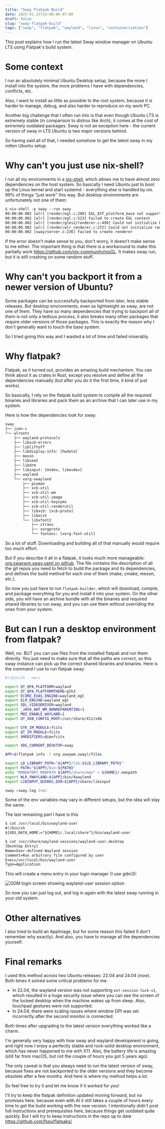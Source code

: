 ```yaml
---
title: "Sway Flatpak Build"
date: 2025-01-25T14:00:00-07:00
draft: false
slug: "sway-flatpak-build"
tags: ["sway", "flatpak", "wayland", "linux", "containerization"]
---
```


This post explains how I run the latest Sway window manager on Ubuntu LTS using Flatpak's build system.

# Some context

I run an absolutely minimal Ubuntu Desktop setup, because the more I install into the system, the more problems I have with dependencies, conflicts, etc.

Also, I want to install as little as possible to the root system, because it is harder to manage, debug, and also harder to reproduce on my work PC.

Another big challenge that I often run into is that even though Ubuntu LTS is extremely stable (in comparison to distros like Arch), it comes at the cost of extremely outdated packages. Sway is not an exception here - the current version of sway in LTS Ubuntu is two major versions behind.

So having said all of that, I needed somehow to get the latest sway in my rotten Ubuntu setup.

# Why can't you just use nix-shell?

I run all my environments in a [nix-shell](https://nixos.wiki/wiki/Development_environment_with_nix-shell), which allows me to have almost zero dependencies on the host system. So basically I need Ubuntu just to boot up the Linux kernel and start systemd - everything else is handled by nix. 99% of things "just work" this way. But desktop environments are unfortunately not one of them:

```txt
$ nix-shell -p sway --run sway
00:00:00.002 [wlr] [render/egl.c:208] EGL_EXT_platform_base not supported
00:00:00.002 [wlr] [render/egl.c:523] Failed to create EGL context
00:00:00.002 [wlr] [render/gles2/renderer.c:499] Could not initialize EGL
00:00:00.002 [wlr] [render/wlr_renderer.c:272] Could not initialize renderer
00:00:00.002 [sway/server.c:236] Failed to create renderer
```

If the error doesn't make sense to you, don't worry, it doesn't make sense to me either. The important thing is that there is a workaround to make this partially work https://github.com/nix-community/nixGL. It makes sway run, but it is still crashing on some random stuff.

# Why can't you backport it from a newer version of Ubuntu?

Some packages can be successfully backported from later, less stable releases. But desktop environments, even as lightweight as sway, are not one of them. They have so many dependencies that trying to backport all of them is not only a tedious process, it also breaks many other packages that require older versions of those packages. This is exactly the reason why I don't generally want to touch the base system.

So I tried going this way and I wasted a lot of time and failed miserably.

# Why flatpak?

Flatpak, as it turned out, provides an amazing build mechanism. You can think about it as crates in Rust, except you resolve and define all the dependencies manually (but after you do it the first time, it kind of just works).

So basically, I rely on the flatpak build system to compile all the required binaries and libraries and pack them as an archive that I can later use in my system.

Here is how the dependencies look for sway:

```txt
sway
├── json-c
└── wlroots
    ├── wayland-protocols
    ├── libxcb-errors
    ├── libliftoff
    ├── libdisplay-info: [hwdata]
    ├── meson
    ├── libseat
    ├── libdrm
    ├── libinput: [mtdev, libevdev]
    ├── wayland
    └── xorg-xwayland
        ├── pixman
        ├── xcb-util
        ├── xcb-util-wm
        ├── xcb-util-image
        ├── xcb-util-keysyms
        ├── xcb-util-renderutil
        ├── libxcb: [xcb-proto]
        ├── libxcvt
        └── libxfont2
            ├── xtrans
            ├── xorgproto
            └── fontenc: [xorg-font-util]

```

So a lot of stuff. Downloading and building all of that manually would require too much effort.

But if you describe it all in a flatpak, it looks much more manageable: [org.swaywm.sway.yaml on github](https://github.com/fspv/flatpaks/blob/608c1c389cdf261ed4257cac1a43cda6eec75d34/org.swaywm.sway/org.swaywm.sway.yaml). The file contains the description of all the git repos you need to fetch to build the package and its dependencies, and defines the build method for each one of them (make, cmake, meson, etc.).

So now you just have to run `flatpak-builder`, which will download, compile, and package everything for you and install it into your system. On the other side, you will have an archive bundle with all the binaries and required shared libraries to run sway, and you can use them without overriding the ones from your system.

# But can I run a desktop environment from flatpak?

Well, no. BUT you can use files from the installed flatpak and run them directly. You just need to make sure that all the paths are correct, so this sway instance can pick up the correct shared libraries and binaries. Here is the command I use to run flatpak sway:

```sh
#!/bin/sh --norc

export QT_QPA_PLATFORM=wayland
export QT_QPA_PLATFORMTHEME=gtk3
export ECORE_EVAS_ENGINE=wayland_egl
export ELM_ENGINE=wayland_egl
export SDL_VIDEODRIVER=wayland
export _JAVA_AWT_WM_NONREPARENTING=1
export MOZ_ENABLE_WAYLAND=1
export QT_XKB_CONFIG_ROOT=/usr/share/X11/xkb

export GTK_IM_MODULE=fcitx
export QT_IM_MODULE=fcitx
export XMODIFIERS=@im=fcitx

export XDG_CURRENT_DESKTOP=sway

APP=$(flatpak info -l org.swaywm.sway)/files

export LD_LIBRARY_PATH="${APP}/lib:${LD_LIBRARY_PATH}"
export PATH="${APP}/bin:${PATH}"
echo "MANDATORY_MANPATH ${APP}/share/man" > ${HOME}/.manpath
export WLR_XWAYLAND=${APP}/bin/Xwayland
export LIBINPUT_QUIRKS_DIR=${APP}/share/libinput

sway >sway.log 2>&1
```

Some of the env variables may vary in different setups, but the idea will stay the same.

The last remaining part I have is this

```txt
$ cat /usr/local/bin/wayland-user
#!/bin/sh
${XDG_DATA_HOME:="${HOME}/.local/share"}/bin/wayland-user

$ cat /usr/share/wayland-sessions/wayland-user.desktop
[Desktop Entry]
Name=User-defined Wayland session
Comment=Run arbitrary file configured by user
Exec=/usr/local/bin/wayland-user
Type=Application
```

This will create a menu entry in your login manager (I use gdm3):

![GDM login screen showing wayland-user session option](/2025/01/sway-flatpak-build/gdm.png)

So now you can just log out, and log in again with the latest sway running in your old system.

# Other alternatives

I also tried to build an AppImage, but for some reason this failed (I don't remember why exactly). And also, you have to manage all the dependencies yourself.

# Final remarks

I used this method across two Ubuntu releases: 22.04 and 24.04 (now). Both times it solved some critical problems for me.

- In 22.04, the wayland version was not supporting `ext-session-lock-v1`, which resulted in a huge security issue where you can see the screen of the locked desktop when the machine wakes up from sleep. Also, touchpad gestures were not supported.
- In 24.04, there were scaling issues where window DPI was set incorrectly after the second monitor is connected.

Both times after upgrading to the latest version everything worked like a charm.

I'm generally very happy with how sway and wayland development is going, and right now I enjoy a perfectly stable and rock-solid desktop environment, which has never happened to me with X11. Also, the battery life is amazing (still far from macOS, but not the couple of hours you got 5 years ago).

The only caveat is that you always need to run the latest version of sway, because fixes are not backported to the older versions and they become obsolete after a few months. And here is where my method helps a lot.

So feel free to try it and let me know if it worked for you!

I'll try to keep the flatpak definition updated moving forward, but no promises here, because even with AI it still takes a couple of hours every time to get the build working with the new version. I intentionally didn't post full instructions and prerequisites here, because things get outdated quite quickly. But I will try to keep instructions in the repo up to date https://github.com/fspv/flatpaks/
